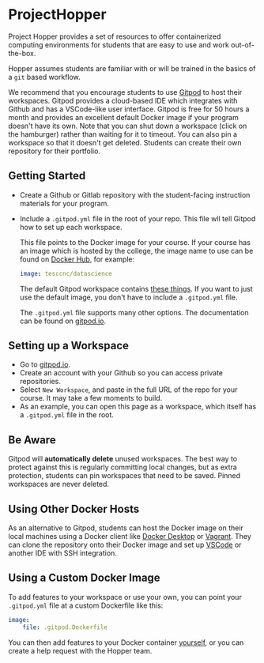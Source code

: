 # ProjectHopper

Project Hopper provides a set of resources to offer containerized computing environments for students that are easy to use and work out-of-the-box.

Hopper assumes students are familiar with or will be trained in the basics of a `git` based workflow.

We recommend that you encourage students to use [Gitpod](https://gitpod.io/about) to host their workspaces. Gitpod provides a cloud-based IDE which integrates with Github and has a VSCode-like user interface. Gitpod is free for 50 hours a month and provides an excellent default Docker image if your program doesn't have its own. Note that you can shut down a workspace (click on the hamburger) rather than waiting for it to timeout. You can also pin a workspace so that it doesn't get deleted. Students can create their own repository for their portfolio.

## Getting Started

- Create a Github or Gitlab repository with the student-facing instruction materials for your program.

- Include a `.gitpod.yml` file in the root of your repo. This file wll tell Gitpod how to set up each workspace.

    This file points to the Docker image for your course. If your course has an image which is hosted by the college, the image name to use can be found on [Docker Hub](https://hub.docker.com/u/tesccnc), for example:

    ```yml
    image: tesccnc/datascience
    ```

    The default Gitpod workspace contains [these things](https://github.com/gitpod-io/workspace-images/blob/481f7600b725e0ab507fbf8377641a562a475625/dazzle.yaml#L18). If you want to just use the default image, you don't have to include a `.gitpod.yml` file.

    The `.gitpod.yml` file supports many other options. The documentation can be found on [gitpod.io](https://www.gitpod.io/docs/references/gitpod-yml).

## Setting up a Workspace

- Go to [gitpod.io](https://gitpod.io).
- Create an account with your Github so you can access private repositories.
- Select `New Workspace`, and paste in the full URL of the repo for your course.
    It may take a few moments to build.
- As an example, you can open this page as a workspace, which itself has a `.gitpod.yml` file in the root.

## Be Aware

Gitpod will **automatically delete** unused workspaces. The best way to protect against this is regularly committing local changes, but as extra protection, students can pin workspaces that need to be saved. Pinned workspaces are never deleted.

## Using Other Docker Hosts

As an alternative to Gitpod, students can host the Docker image on their local machines using a Docker client like [Docker Desktop](https://www.docker.com/products/docker-desktop/) or [Vagrant](https://www.vagrantup.com/). They can clone the repository onto their Docker image and set up [VSCode](https://code.visualstudio.com/docs/remote/ssh) or another IDE with SSH integration.

## Using a Custom Docker Image

To add features to your workspace or use your own, you can point your `.gitpod.yml` file at a custom Dockerfile like this:

```yml
image:
    file: .gitpod.Dockerfile
```

You can then add features to your Docker container [yourself](https://docs.docker.com/engine/reference/builder/), or you can create a help request with the Hopper team.

